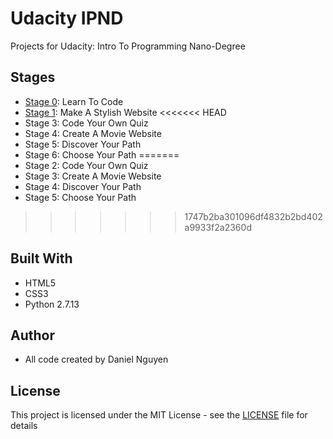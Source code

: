 # Udacity IPND
Projects for Udacity: Intro To Programming Nano-Degree

## Stages
<!-- Add links to each stage -->
* [Stage 0](https://github.com/ziggysauce/udacity_IPND/tree/master/Stage%200): Learn To Code 
* [Stage 1](https://github.com/ziggysauce/udacity_IPND/blob/master/Stage%201/README.md): Make A Stylish Website
<<<<<<< HEAD
* Stage 3: Code Your Own Quiz
* Stage 4: Create A Movie Website
* Stage 5: Discover Your Path
* Stage 6: Choose Your Path
=======
* Stage 2: Code Your Own Quiz
* Stage 3: Create A Movie Website
* Stage 4: Discover Your Path
* Stage 5: Choose Your Path
>>>>>>> 1747b2ba301096df4832b2bd402a9933f2a2360d
 
## Built With
* HTML5
* CSS3
* Python 2.7.13
 
## Author
* All code created by Daniel Nguyen
 
## License
This project is licensed under the MIT License - see the [LICENSE](https://github.com/ziggysauce/udacity_IPND/blob/master/LICENSE) file for details
